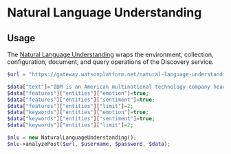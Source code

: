 # Natural Language Understanding


## Usage
The [Natural Language Understanding][natural-language-understanding] wraps the environment, collection, configuration, document, and query operations of the Discovery service.

```php
$url = "https://gateway.watsonplatform.net/natural-language-understanding/api/v1/analyze?version=2017-02-27";

$data["text"]="IBM is an American multinational technology company headquartered in Armonk, New York, United States, with operations in over 170 countries.";
$data["features"]["entities"]["emotion"]=true;
$data["features"]["entities"]["sentiment"]=true;
$data["features"]["entities"]["limit"]=2;
$data["keywords"]["entities"]["emotion"]=true;
$data["keywords"]["entities"]["sentiment"]=true;
$data["keywords"]["entities"]["limit"]=2;

$nlu = new NaturalLanguageUnderstanding();
$nlu->analyzePost($url, $username, $password, $data);
```

[natural-language-understanding]: http://www.ibm.com/watson/developercloud/doc/natural-language-understanding/
